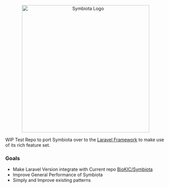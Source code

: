 <p align="center"><a href="https://symbiota.org/" target="_blank"><img src="https://symbiota.org/wp-content/uploads/LogoSymbiotaPNG-1024x682.png" width="400" alt="Symbiota Logo"></a></p>

WIP Test Repo to port Symbiota over to the [Laravel Framework](https://laravel.com/) to make use of its rich feature set.

### Goals
- Make Laravel Version integrate with Current repo [BioKIC/Symbiota](https://github.com/BioKIC/Symbiota)
- Improve General Performance of Symbiota
- Simply and Improve existing patterns
